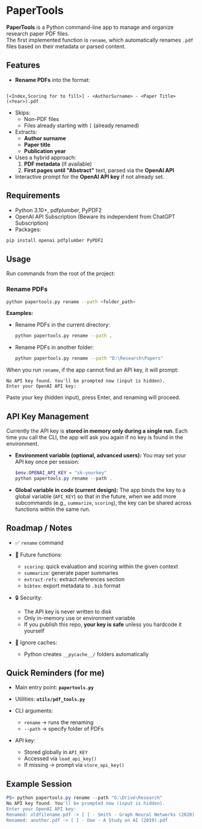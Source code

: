 # PaperTools

**PaperTools** is a Python command-line app to manage and organize research paper PDF files.  
The first implemented function is `rename`, which automatically renames `.pdf` files based on their metadata or parsed content.



## Features

- **Rename PDFs** into the format:
```

[<Index,Scoring for to fill>] - <AuthorSurname> - <Paper Title> (<Year>).pdf

````
- Skips:
    - Non-PDF files
    - Files already starting with `[` (already renamed)
- Extracts:
    - **Author surname**
    - **Paper title**
    - **Publication year**
- Uses a hybrid approach:
    1. **PDF metadata** (if available)
    2. **First pages until "Abstract"** text, parsed via the **OpenAI API**
- Interactive prompt for the **OpenAI API key** if not already set.


## Requirements

- Python 3.10+, pdfplumber, PyPDF2
- OpenAI API Subscription (Beware its independent from ChatGPT Subscription)
- Packages:
```bash
pip install openai pdfplumber PyPDF2
````

## Usage

Run commands from the root of the project:

### Rename PDFs

```bash
python papertools.py rename --path <folder_path>
```

**Examples:**

* Rename PDFs in the current directory:

  ```bash
  python papertools.py rename --path .
  ```

* Rename PDFs in another folder:

  ```bash
  python papertools.py rename --path "D:\Research\Papers"
  ```

When you run `rename`, if the app cannot find an API key, it will prompt:

```
No API key found. You'll be prompted now (input is hidden).
Enter your OpenAI API key:
```

Paste your key (hidden input), press Enter, and renaming will proceed.

## API Key Management

Currently the API key is **stored in memory only during a single run**.
Each time you call the CLI, the app will ask you again if no key is found in the environment.

* **Environment variable (optional, advanced users):**
  You may set your API key once per session:

  ```powershell
  $env:OPENAI_API_KEY = "sk-yourkey"
  python papertools.py rename --path .
  ```

* **Global variable in code (current design):**
  The app binds the key to a global variable (`API_KEY`) so that in the future,
  when we add more subcommands (e.g., `summarize`, `scoring`),
  the key can be shared across functions within the same run.

## Roadmap / Notes

* ✅ `rename` command
* 🚧 Future functions:

  * `scoring`: quick evaluation and scoring within the given context
  * `summarize`: generate paper summaries
  * `extract-refs`: extract references section
  * `bibtex`: export metadata to `.bib` format
* 🔒 Security:

  * The API key is never written to disk
  * Only in-memory use or environment variable
  * If you publish this repo, **your key is safe** unless you hardcode it yourself
* 📂 Ignore caches:

  * Python creates `__pycache__/` folders automatically

## Quick Reminders (for me)

* Main entry point: **`papertools.py`**
* Utilities: **`utils/pdf_tools.py`**
* CLI arguments:

  * `rename` → runs the renaming
  * `--path` → specify folder of PDFs
* API key:

  * Stored globally in `API_KEY`
  * Accessed via `load_api_key()`
  * If missing → prompt via `store_api_key()`

## Example Session

```powershell
PS> python papertools.py rename --path "G:\Drive\Research"
No API key found. You'll be prompted now (input is hidden).
Enter your OpenAI API key:
Renamed: oldfilename.pdf -> [ ] - Smith - Graph Neural Networks (2020).pdf
Renamed: another.pdf -> [ ] - Doe - A Study on AI (2019).pdf
```



